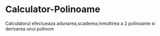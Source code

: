 # Calculator-Polinoame
Calculatorul efectueaza adunarea,scaderea,inmultirea a 2 polinoame si derivarea unui polinom
